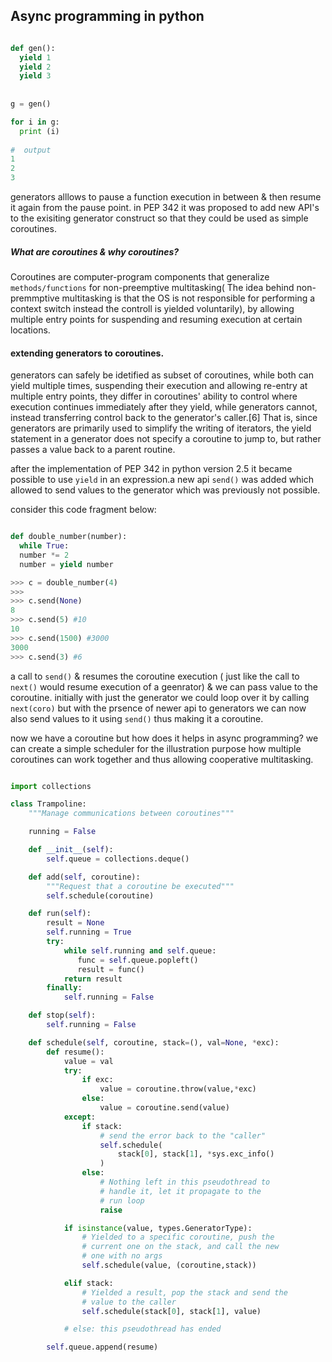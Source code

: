 ## Async programming in python

```python

def gen():
  yield 1
  yield 2
  yield 3
  
  
g = gen()

for i in g:
  print (i)
  
#  output
1
2
3
```


generators alllows to pause a function execution in between & then resume it again from the pause point.
in PEP 342 it was proposed to add new API's to the exisiting generator construct so that they could be used
as simple coroutines.

##### What are coroutines & why coroutines?

Coroutines are computer-program components that generalize `methods/functions` for non-preemptive multitasking( The idea behind non-premmptive multitasking is that the OS is not responsible for performing  a context switch instead the controll is yielded voluntarily), by allowing multiple entry points for suspending and resuming execution at certain locations.


#### extending generators to coroutines.

generators can safely be idetified as subset of coroutines, while both can yield multiple times, suspending their execution and allowing re-entry at multiple entry points, they differ in coroutines' ability to control where execution continues immediately after they yield, while generators cannot, instead transferring control back to the generator's caller.[6] That is, since generators are primarily used to simplify the writing of iterators, the yield statement in a generator does not specify a coroutine to jump to, but rather passes a value back to a parent routine.



after the implementation of PEP 342 in python version 2.5 it became possible to use `yield` in an expression.a new api `send()` was added which allowed to send values to the generator which was previously not possible.

consider this code fragment below:
```python

def double_number(number):
  while True:
  number *= 2
  number = yield number

>>> c = double_number(4)
>>> 
>>> c.send(None)
8
>>> c.send(5) #10
10
>>> c.send(1500) #3000
3000
>>> c.send(3) #6

```

a call to `send()` & resumes the coroutine execution ( just like the call to `next()` would resume execution of a geenrator) & we can pass value to the coroutine.
initially with just the generator we could loop over it by calling `next(coro)` but with the prsence of newer api to generators we can now also send values to it using `send()` thus making it a coroutine.


now we have a coroutine but how does it helps in async programming?
we can create a simple scheduler for the illustration purpose how multiple coroutines can work together and thus allowing cooperative multitasking.

```python

import collections

class Trampoline:
    """Manage communications between coroutines"""

    running = False

    def __init__(self):
        self.queue = collections.deque()

    def add(self, coroutine):
        """Request that a coroutine be executed"""
        self.schedule(coroutine)

    def run(self):
        result = None
        self.running = True
        try:
            while self.running and self.queue:
               func = self.queue.popleft()
               result = func()
            return result
        finally:
            self.running = False

    def stop(self):
        self.running = False

    def schedule(self, coroutine, stack=(), val=None, *exc):
        def resume():
            value = val
            try:
                if exc:
                    value = coroutine.throw(value,*exc)
                else:
                    value = coroutine.send(value)
            except:
                if stack:
                    # send the error back to the "caller"
                    self.schedule(
                        stack[0], stack[1], *sys.exc_info()
                    )
                else:
                    # Nothing left in this pseudothread to
                    # handle it, let it propagate to the
                    # run loop
                    raise

            if isinstance(value, types.GeneratorType):
                # Yielded to a specific coroutine, push the
                # current one on the stack, and call the new
                # one with no args
                self.schedule(value, (coroutine,stack))

            elif stack:
                # Yielded a result, pop the stack and send the
                # value to the caller
                self.schedule(stack[0], stack[1], value)

            # else: this pseudothread has ended

        self.queue.append(resume)
```
